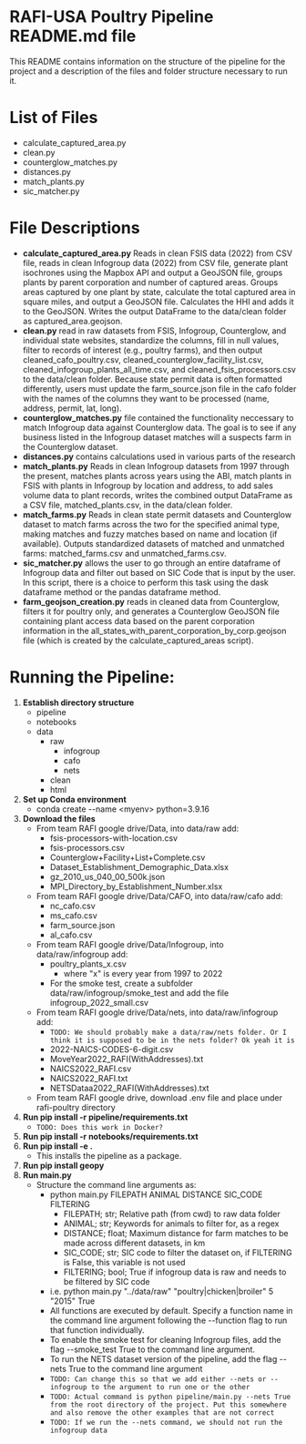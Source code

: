 # RAFI-USA Poultry Pipeline README.md file

This README contains information on the structure of the pipeline for the project and a description of the files and folder structure necessary to run it.

# List of Files

- calculate_captured_area.py
- clean.py
- counterglow_matches.py
- distances.py
- match_plants.py
- sic_matcher.py

# File Descriptions

- **calculate_captured_area.py** Reads in clean FSIS data (2022) from CSV file, reads in clean Infogroup data (2022) from CSV file, generate plant isochrones using the Mapbox API and output a GeoJSON file, groups plants by parent corporation and number of captured areas. Groups areas captured by one plant by state, calculate the total captured area in square miles, and output a GeoJSON file. Calculates the HHI and adds it to the GeoJSON. Writes the output DataFrame to the data/clean folder as captured_area.geojson.
- **clean.py** read in raw datasets from FSIS, Infogroup, Counterglow, and individual state websites, standardize the columns, fill in null values, filter to records of interest (e.g., poultry farms), and then output cleaned_cafo_poultry.csv, cleaned_counterglow_facility_list.csv, cleaned_infogroup_plants_all_time.csv, and cleaned_fsis_processors.csv to the data/clean folder. Because state permit data is often formatted differently, users must update the farm_source.json file in the cafo folder with the names of the columns they want to be processed (name, address, permit, lat, long).
- **counterglow_matches.py** file contained the functionality neccessary to match Infogroup data against Counterglow data. The goal is to see if any business listed in the Infogroup dataset matches will a suspects farm in the Counterglow dataset.
- **distances.py** contains calculations used in various parts of the research
- **match_plants.py** Reads in clean Infogroup datasets from 1997 through the present, matches plants across years using the ABI, match plants in FSIS with plants in Infogroup by location and address, to add sales volume data to plant records, writes the combined output DataFrame as a CSV file, matched_plants.csv, in the data/clean folder.
- **match_farms.py** Reads in clean state permit datasets and Counterglow dataset to match farms across the two for the specified animal type, making matches and fuzzy matches based on name and location (if available). Outputs standardized datasets of matched and unmatched farms: matched_farms.csv and unmatched_farms.csv.
- **sic_matcher.py** allows the user to go through an entire dataframe of Infogroup data and filter out based on SIC Code that is input by the user. In this script, there is a choice to perform this task using the dask dataframe method or the pandas dataframe method.
- **farm_geojson_creation.py** reads in cleaned data from Counterglow, filters it for poultry only, and generates a Counterglow GeoJSON file containing plant access data based on the parent corporation information in the all_states_with_parent_corporation_by_corp.geojson file (which is created by the calculate_captured_areas script).

# Running the Pipeline:

1. **Establish directory structure**
   - pipeline
   - notebooks
   - data
     - raw
       - infogroup
       - cafo
       - nets
     - clean
     - html
2. **Set up Conda environment**
   - conda create --name \<myenv\> python=3.9.16
3. **Download the files**
   - From team RAFI google drive/Data, into data/raw add:
     - fsis-processors-with-location.csv
     - fsis-processors.csv
     - Counterglow+Facility+List+Complete.csv
     - Dataset_Establishment_Demographic_Data.xlsx
     - gz_2010_us_040_00_500k.json
     - MPI_Directory_by_Establishment_Number.xlsx
   - From team RAFI google drive/Data/CAFO, into data/raw/cafo add:
     - nc_cafo.csv
     - ms_cafo.csv
     - farm_source.json
     - al_cafo.csv
   - From team RAFI google drive/Data/Infogroup, into data/raw/infogroup add:
     - poultry_plants_x.csv
       - where "x" is every year from 1997 to 2022
     - For the smoke test, create a subfolder data/raw/infogroup/smoke_test and add the file infogroup_2022_small.csv
   - From team RAFI google drive/Data/nets, into data/raw/infogroup add:
     - `TODO: We should probably make a data/raw/nets folder. Or I think it is supposed to be in the nets folder? Ok yeah it is`
     - 2022-NAICS-CODES-6-digit.csv
     - MoveYear2022_RAFI(WithAddresses).txt
     - NAICS2022_RAFI.csv
     - NAICS2022_RAFI.txt
     - NETSDataa2022_RAFI(WithAddresses).txt
   - From team RAFI google drive, download .env file and place under rafi-poultry directory
4. **Run pip install -r pipeline/requirements.txt**
   - `TODO: Does this work in Docker?`
5. **Run pip install -r notebooks/requirements.txt**
6. **Run pip install -e .**
   - This installs the pipeline as a package.
7. **Run pip install geopy**
8. **Run main.py**
   - Structure the command line arguments as:
     - python main.py FILEPATH ANIMAL DISTANCE SIC_CODE FILTERING
       - FILEPATH; str; Relative path (from cwd) to raw data folder
       - ANIMAL; str; Keywords for animals to filter for, as a regex
       - DISTANCE; float; Maximum distance for farm matches to be made across different datasets, in km
       - SIC_CODE; str; SIC code to filter the dataset on, if FILTERING is False, this variable is not used
       - FILTERING; bool; True if infogroup data is raw and needs to be filtered by SIC code
     - i.e. python main.py "../data/raw" "poultry|chicken|broiler" 5 "2015" True
     - All functions are executed by default. Specify a function name in the command line argument following the --function flag to run that function individually.
     - To enable the smoke test for cleaning Infogroup files, add the flag --smoke_test True to the command line argument.
     - To run the NETS dataset version of the pipeline, add the flag --nets True to the command line argument
     - `TODO: Can change this so that we add either --nets or --infogroup to the argument to run one or the other`
     - `TODO: Actual command is python pipeline/main.py --nets True from the root directory of the project. Put this somewhere and also remove the other examples that are not correct`
     - `TODO: If we run the --nets command, we should not run the infogroup data`

